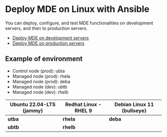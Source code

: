 # Deploy MDE on Linux with Ansible
You can deploy, configure, and test MDE functionalities on development servers, and then to production servers.

- [Deploy MDE on development servers](./Dev/README.md)
- [Deploy MDE on production servers](./Prod/README.md)

## Example of environment
- Control node (prod): ubta
- Managed node (prod): rhela
- Managed node (prod): deba
- Managed node (dev): ubtb
- Managed node (dev): rhelb <br>

| Ubuntu 22.04-LTS (jammy) | Redhat Linux - RHEL 9 | Debian Linux 11 (bullseye) |
| ---------- | ---------- | ---------- |
| **utba** | **rhela** | **deba**|	
| **ubtb** | **rhelb** | |
